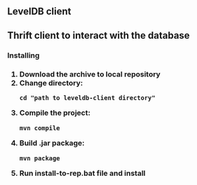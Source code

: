 <h2>LevelDB client<h2>
<p>Thrift client to interact with the database<p>
<h3> Installing<h3>
<ol>
<li>Download the archive to local repository</li>
<li>Change directory:

```cd "path to leveldb-client directory"```
</li>
<li>Compile the project:

```mvn compile```
</li>
<li>
Build .jar package:

```mvn package```
</li>
<li>Run install-to-rep.bat file and install </li>
</ol>
